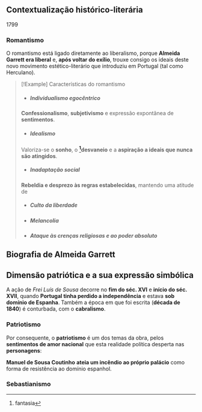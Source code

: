 ## Contextualização histórico-literária
1799 
### Romantismo
O romantismo está ligado diretamente ao liberalismo, porque **Almeida Garrett era liberal** e, **após voltar do exílio**, trouxe consigo os ideais deste novo movimento estético-literário que introduziu em Portugal (tal como Herculano).

>[!Example] Características do romantismo
>- ##### Individualismo egocêntrico
>  **Confessionalismo**, **subjetivismo** e expressão expontânea de **sentimentos**.
>- ##### Idealismo
>  Valoriza-se o **sonho**, o **[^1]desvaneio** e a **aspiração a ideais que nunca são atingidos**.
>- ##### Inadaptação social
>  **Rebeldia e desprezo às regras estabelecidas**, mantendo uma atitude de 
>- ##### Culto da liberdade
>- ##### Melancolia
>- ##### Ataque às crenças religiosas e ao poder absoluto

## Biografia de Almeida Garrett
## Dimensão patriótica e a sua expressão simbólica
A ação de *Frei Luís de Sousa* decorre no **fim do séc. XVI** e **início do séc. XVII**, quando **Portugal tinha perdido a independência** e estava **sob domínio de Espanha**.
Também a época em que foi escrita (**década de 1840**) é conturbada, com o **cabralismo**.
### Patriotismo
Por consequente, o **patriotismo** é um dos temas da obra, pelos **sentimentos de amor nacional** que esta realidade política desperta nas **personagens**:

**Manuel de Sousa Coutinho** **ateia um incêndio ao próprio palácio** como forma de resistência ao domínio espanhol.
### Sebastianismo

[^1]: fantasia
